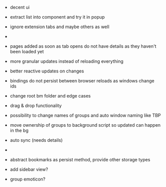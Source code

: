 - decent ui

- extract list into component and try it in popup
- ignore extension tabs and maybe others as well
- 
- pages added as soon as tab opens do not have details as they haven't been loaded yet
- more granular updates instead of reloading everything
- better reactive updates on changes
- bindings do not persist between browser reloads as windows change ids

- change root bm folder and edge cases
- drag & drop functionality
- possibility to change names of groups and auto window naming like TBP

- move ownership of groups to background script so updated can happen in the bg
- auto sync (needs details)
- 
- abstract bookmarks as persist method, provide other storage types
- add sidebar view?
- group emoticon?
